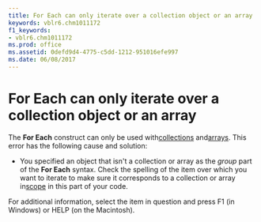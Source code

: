 ```yaml
---
title: For Each can only iterate over a collection object or an array
keywords: vblr6.chm1011172
f1_keywords:
- vblr6.chm1011172
ms.prod: office
ms.assetid: 0defd9d4-4775-c5dd-1212-951016efe997
ms.date: 06/08/2017
---
```



# For Each can only iterate over a collection object or an array

The **For Each** construct can only be used with[collections](vbe-glossary.md) and[arrays](vbe-glossary.md). This error has the following cause and solution:



- You specified an object that isn't a collection or array as the  _group_ part of the **For Each** syntax. Check the spelling of the item over which you want to iterate to make sure it corresponds to a collection or array in[scope](vbe-glossary.md) in this part of your code.
    

For additional information, select the item in question and press F1 (in Windows) or HELP (on the Macintosh).

